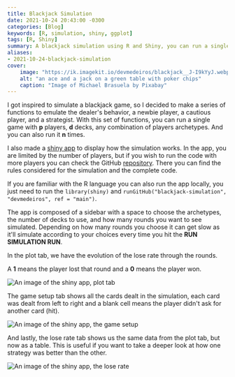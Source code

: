 ```yaml
---
title: Blackjack Simulation
date: 2021-10-24 20:43:00 -0300
categories: [Blog]
keywords: [R, simulation, shiny, ggplot]
tags: [R, Shiny]
summary: A blackjack simulation using R and Shiny, you can run a single game with p players, d decks, n times
aliases:
- 2021-10-24-blackjack-simulation
cover:
    image: "https://ik.imagekit.io/devmedeiros/blackjack__J-I9kYyJ.webp?tr=w-700"
    alt: "an ace and a jack on a green table with poker chips"
    caption: "Image of Michael Brasuela by Pixabay"
---
```


I got inspired to simulate a blackjack game, so I decided to make a series of functions to emulate the dealer's behavior, a newbie player, a cautious player, and a strategist. With this set of functions, you can run a single game with **p** players, **d** decks, any combination of players archetypes. And you can also run it **n** times.

I also made a [shiny app](https://jaqueline-medeiros.shinyapps.io/appa/) to display how the simulation works. In the app, you are limited by the number of players, but if you wish to run the code with more players you can check the GitHub [repository](https://github.com/devmedeiros/blackjack-simulation). There you can find the rules considered for the simulation and the complete code.

If you are familiar with the R language you can also run the app locally, you just need to run the `library(shiny)` and `runGitHub("blackjack-simulation", "devmedeiros", ref = "main")`.

The app is composed of a sidebar with a space to choose the archetypes, the number of decks to use, and how many rounds you want to see simulated. Depending on how many rounds you choose it can get slow as it'll simulate according to your choices every time you hit the **RUN SIMULATION RUN**.

In the plot tab, we have the evolution of the lose rate through the rounds.

A **1** means the player lost that round and a **0** means the player won.

![An image of the shiny app, plot tab](https://ik.imagekit.io/devmedeiros/plot_cm7Dhm0u6a.png?updatedAt=1635119435941)

The game setup tab shows all the cards dealt in the simulation, each card was dealt from left to right and a blank cell means the player didn't ask for another card (hit).

![An image of the shiny app, the game setup](https://ik.imagekit.io/devmedeiros/game-setup_-FspHIe5w.png?updatedAt=1635119436114)

And lastly, the lose rate tab shows us the same data from the plot tab, but now as a table. This is useful if you want to take a deeper look at how one strategy was better than the other.

![An image of the shiny app, the lose rate](https://ik.imagekit.io/devmedeiros/lose_rate_jPTu-cXHuN.png?updatedAt=1635119436123)
